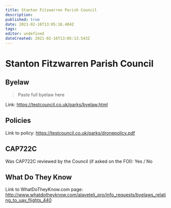 ```yaml
---
title: Stanton Fitzwarren Parish Council
description: 
published: true
date: 2021-02-16T13:05:16.404Z
tags: 
editor: undefined
dateCreated: 2021-02-16T13:05:13.543Z
---
```


# Stanton Fitzwarren Parish Council


## Byelaw
> Paste full byelaw here

Link:
https://testcouncil.co.uk/parks/byelaw.html

## Policies
Link to policy:
https://testcouncil.co.uk/parks/dronepolicy.pdf

## CAP722C

Was CAP722C reviewed by the Council (if asked on the FOI): Yes / No

## What Do They Know

Link to WhatDoTheyKnow.com page:
http://www.whatdotheyknow.com/alaveteli_pro/info_requests/byelaws_relating_to_uav_flights_440

